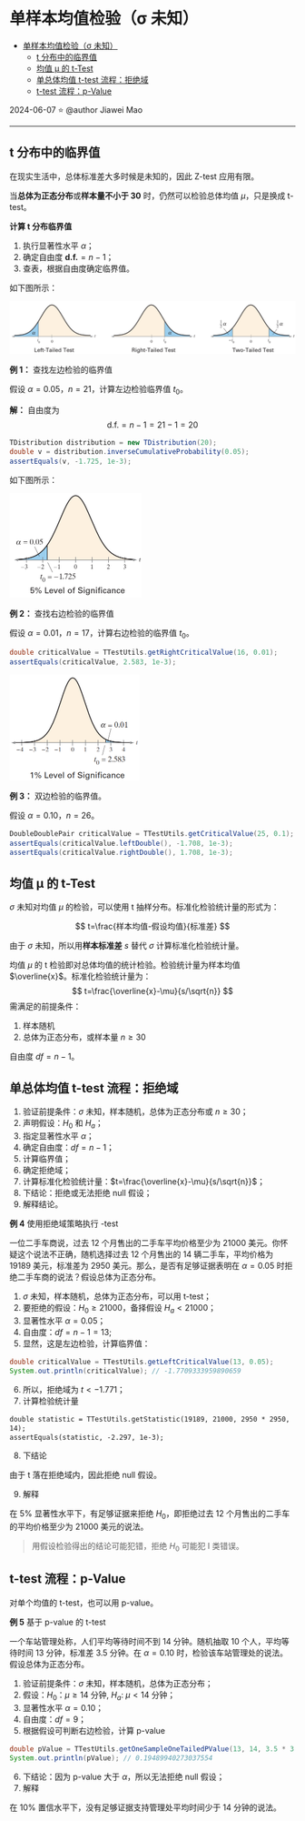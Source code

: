 # 单样本均值检验（σ 未知）

- [单样本均值检验（σ 未知）](#单样本均值检验σ-未知)
  - [t 分布中的临界值](#t-分布中的临界值)
  - [均值 μ 的 t-Test](#均值-μ-的-t-test)
  - [单总体均值 t-test 流程：拒绝域](#单总体均值-t-test-流程拒绝域)
  - [t-test 流程：p-Value](#t-test-流程p-value)

2024-06-07 ⭐
@author Jiawei Mao
***

## t 分布中的临界值

在现实生活中，总体标准差大多时候是未知的，因此 Z-test 应用有限。

当**总体为正态分布**或**样本量不小于 30** 时，仍然可以检验总体均值 $\mu$，只是换成 t-test。

**计算 t 分布临界值**

1. 执行显著性水平 $\alpha$；
2. 确定自由度 $\mathbf{d.f.} = n-1$；
3. 查表，根据自由度确定临界值。

如下图所示：

![image-20240506100348060](./images/image-20240506100348060.png)

**例 1：** 查找左边检验的临界值

假设 $\alpha=0.05$，$n=21$，计算左边检验临界值 $t_0$。

**解：** 自由度为
$$
\text{d.f.}=n-1=21-1=20
$$

```java
TDistribution distribution = new TDistribution(20);
double v = distribution.inverseCumulativeProbability(0.05);
assertEquals(v, -1.725, 1e-3);
```

如下图所示：

<img src="./images/image-20240506103127467.png" alt="image-20240506103127467" style="zoom: 50%;" />

**例 2：** 查找右边检验的临界值

假设 $\alpha=0.01$，$n=17$，计算右边检验的临界值 $t_0$。

```java
double criticalValue = TTestUtils.getRightCriticalValue(16, 0.01);
assertEquals(criticalValue, 2.583, 1e-3);
```

<img src="./images/image-20240506103545439.png" alt="image-20240506103545439" style="zoom:50%;" />

**例 3：** 双边检验的临界值。

假设 $\alpha=0.10$，$n=26$。

```java
DoubleDoublePair criticalValue = TTestUtils.getCriticalValue(25, 0.1);
assertEquals(criticalValue.leftDouble(), -1.708, 1e-3);
assertEquals(criticalValue.rightDouble(), 1.708, 1e-3);
```

## 均值 μ 的 t-Test

$\sigma$ 未知对均值 $\mu$ 的检验，可以使用 t 抽样分布。标准化检验统计量的形式为：

$$
t=\frac{样本均值-假设均值}{标准差}
$$

由于 $\sigma$ 未知，所以用**样本标准差** $s$ 替代 $\sigma$ 计算标准化检验统计量。

均值 $\mu$ 的 t 检验即对总体均值的统计检验。检验统计量为样本均值 $\overline{x}$。标准化检验统计量为：
$$
t=\frac{\overline{x}-\mu}{s/\sqrt{n}}
$$
需满足的前提条件：

1. 样本随机
2. 总体为正态分布，或样本量 $n\ge 30$

自由度 $df=n-1$。

## 单总体均值 t-test 流程：拒绝域

1. 验证前提条件：$\sigma$ 未知，样本随机，总体为正态分布或 $n\ge 30$；
2. 声明假设：$H_0$ 和 $H_a$；
3. 指定显著性水平 $\alpha$；
4. 确定自由度：$df=n-1$；
5. 计算临界值；
6. 确定拒绝域；
7. 计算标准化检验统计量：$t=\frac{\overline{x}-\mu}{s/\sqrt{n}}$；
8. 下结论：拒绝或无法拒绝 null 假设；
9. 解释结论。

**例 4** 使用拒绝域策略执行 -test

一位二手车商说，过去 12 个月售出的二手车平均价格至少为 21000 美元。你怀疑这个说法不正确，随机选择过去 12 个月售出的 14 辆二手车，平均价格为 19189 美元，标准差为 2950 美元。那么，是否有足够证据表明在 $\alpha=0.05$ 时拒绝二手车商的说法？假设总体为正态分布。

1. $\sigma$ 未知，样本随机，总体为正态分布，可以用 t-test；
2. 要拒绝的假设：$H_0\ge 21000$，备择假设 $H_a<21000$；
3. 显著性水平 $\alpha=0.05$；
4. 自由度：$df=n-1=13$;
5. 显然，这是左边检验，计算临界值：

```java
double criticalValue = TTestUtils.getLeftCriticalValue(13, 0.05);
System.out.println(criticalValue); // -1.7709333959890659
```

6. 所以，拒绝域为 $t<-1.771$；
7. 计算检验统计量

```jade
double statistic = TTestUtils.getStatistic(19189, 21000, 2950 * 2950, 14);
assertEquals(statistic, -2.297, 1e-3);
```

8. 下结论

由于 t 落在拒绝域内，因此拒绝 null 假设。

9. 解释

在 5% 显著性水平下，有足够证据来拒绝 $H_0$，即拒绝过去 12 个月售出的二手车的平均价格至少为 21000 美元的说法。

> 用假设检验得出的结论可能犯错，拒绝 $H_0$ 可能犯 I 类错误。

## t-test 流程：p-Value

对单个均值的 t-test，也可以用 p-value。

**例 5** 基于 p-value 的 t-test

一个车站管理处称，人们平均等待时间不到 14 分钟。随机抽取 10 个人，平均等待时间 13 分钟，标准差 3.5 分钟。在 $\alpha=0.10$ 时，检验该车站管理处的说法。假设总体为正态分布。

1. 验证前提条件：$\sigma$  未知，样本随机，总体为正态分布；
2. 假设：$H_0$：$\mu \ge 14$ 分钟, $H_a$: $\mu < 14$ 分钟；
3. 显著性水平 $\alpha=0.10$；
4. 自由度：$df=9$；
5. 根据假设可判断右边检验，计算 p-value

```java
double pValue = TTestUtils.getOneSampleOneTailedPValue(13, 14, 3.5 * 3.5, 10);
System.out.println(pValue); // 0.19489940273037554
```

6. 下结论：因为 p-value 大于 $\alpha$，所以无法拒绝 null 假设；
7. 解释

在 10% 置信水平下，没有足够证据支持管理处平均时间少于 14 分钟的说法。

